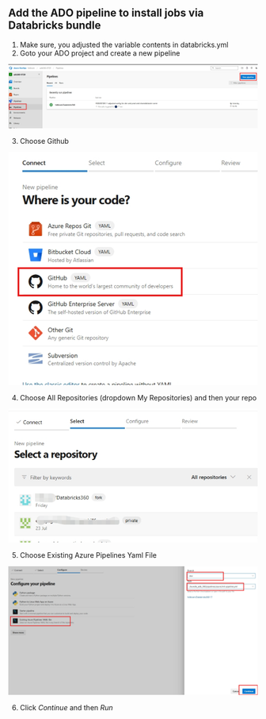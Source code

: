 ## Add the ADO pipeline to install jobs via Databricks bundle

1. Make sure, you adjusted the variable contents in databricks.yml
2. Goto your ADO project and create a new pipeline

![ADO new Pipeline](/imagery/ado-create-new-pipeline.png)

3. Choose Github

![Choose GitHub](/imagery/ado-wheres-code.png)

4. Choose All Repositories (dropdown My Repositories) and then your repo

![Choose Repo](/imagery/ado-choose-githubrepo.png)

5. Choose Existing Azure Pipelines Yaml File

![Choose Yaml file](/imagery/ado-conf-initbundlepipeline.png)

6. Click *Continue* and then *Run*